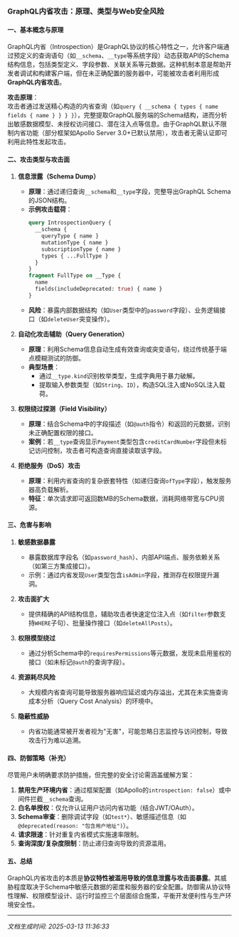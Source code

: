 

### GraphQL内省攻击：原理、类型与Web安全风险

#### 一、基本概念与原理
GraphQL内省（Introspection）是GraphQL协议的核心特性之一，允许客户端通过预定义的查询语句（如`__schema`、`__type`等系统字段）动态获取API的Schema结构信息，包括类型定义、字段参数、关联关系等元数据。这种机制本意是帮助开发者调试和构建客户端，但在未正确配置的服务器中，可能被攻击者利用形成**GraphQL内省攻击**。

**攻击原理**：  
攻击者通过发送精心构造的内省查询（如`query { __schema { types { name fields { name } } } }`），完整提取GraphQL服务端的Schema结构，进而分析出敏感数据模型、未授权访问接口、潜在注入点等信息。由于GraphQL默认不限制内省功能（部分框架如Apollo Server 3.0+已默认禁用），攻击者无需认证即可利用此特性发起攻击。

#### 二、攻击类型与攻击面
1. **信息泄露（Schema Dump）**  
   - **原理**：通过递归查询`__schema`和`__type`字段，完整导出GraphQL Schema的JSON结构。  
   - **示例攻击载荷**：  
     ```graphql
     query IntrospectionQuery {
       __schema {
         queryType { name }
         mutationType { name }
         subscriptionType { name }
         types { ...FullType }
       }
     }
     fragment FullType on __Type {
       name
       fields(includeDeprecated: true) { name }
     }
     ```
   - **风险**：暴露内部数据结构（如`User`类型中的`password`字段）、业务逻辑接口（如`deleteUser`突变操作）。

2. **自动化攻击辅助（Query Generation）**  
   - **原理**：利用Schema信息自动生成有效查询或突变语句，绕过传统基于端点模糊测试的防御。  
   - **典型场景**：  
     - 通过`__type.kind`识别枚举类型，生成字典用于暴力破解。  
     - 提取输入参数类型（如`String`、`ID`），构造SQL注入或NoSQL注入载荷。

3. **权限绕过探测（Field Visibility）**  
   - **原理**：结合Schema中的字段描述（如`@auth`指令）和返回的元数据，识别未正确配置权限的接口。  
   - **案例**：若`__type`查询显示`Payment`类型包含`creditCardNumber`字段但未标记访问控制，攻击者可构造查询直接读取该字段。

4. **拒绝服务（DoS）攻击**  
   - **原理**：利用内省查询的复杂嵌套特性（如递归查询`ofType`字段），触发服务器高负载解析。  
   - **特征**：单次请求即可返回数MB的Schema数据，消耗网络带宽与CPU资源。

#### 三、危害与影响
1. **敏感数据暴露**  
   - 暴露数据库字段名（如`password_hash`）、内部API端点、服务依赖关系（如第三方集成接口）。  
   - 示例：通过内省发现`User`类型包含`isAdmin`字段，推测存在权限提升漏洞。

2. **攻击面扩大**  
   - 提供精确的API结构信息，辅助攻击者快速定位注入点（如`filter`参数支持`WHERE`子句）、批量操作接口（如`deleteAllPosts`）。

3. **权限模型绕过**  
   - 通过分析Schema中的`requiresPermissions`等元数据，发现未启用鉴权的接口（如未标记`@auth`的查询字段）。

4. **资源耗尽风险**  
   - 大规模内省查询可能导致服务器响应延迟或内存溢出，尤其在未实施查询成本分析（Query Cost Analysis）的环境中。

5. **隐蔽性威胁**  
   - 内省功能通常被开发者视为"无害"，可能忽略日志监控与访问控制，导致攻击行为难以追溯。

#### 四、防御策略（补充）
尽管用户未明确要求防护措施，但完整的安全讨论需涵盖缓解方案：
1. **禁用生产环境内省**：通过框架配置（如Apollo的`introspection: false`）或中间件拦截`__schema`查询。  
2. **白名单授权**：仅允许认证用户访问内省功能（结合JWT/OAuth）。  
3. **Schema审查**：删除调试字段（如`test*`）、敏感描述信息（如`@deprecated(reason: "包含用户地址")`）。  
4. **请求限速**：针对重复内省模式实施速率限制。  
5. **查询深度/复杂度限制**：防止递归查询导致的资源滥用。

#### 五、总结
GraphQL内省攻击的本质是**协议特性被滥用导致的信息泄露与攻击面暴露**。其威胁程度取决于Schema中敏感元数据的密度和服务器的安全配置。防御需从协议特性理解、权限模型设计、运行时监控三个层面综合施策，平衡开发便利性与生产环境安全性。

---

*文档生成时间: 2025-03-13 11:36:33*













